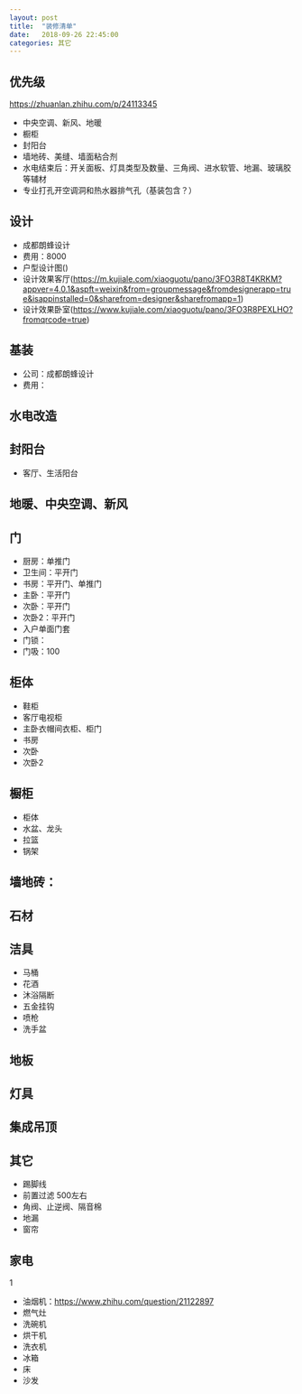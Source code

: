 ```yaml
---
layout: post
title:  "装修清单"
date:   2018-09-26 22:45:00
categories: 其它
---
```

## 优先级

https://zhuanlan.zhihu.com/p/24113345

* 中央空调、新风、地暖
* 橱柜
* 封阳台
* 墙地砖、美缝、墙面粘合剂
* 水电结束后：开关面板、灯具类型及数量、三角阀、进水软管、地漏、玻璃胶等辅材
* 专业打孔开空调洞和热水器排气孔（基装包含？）

## 设计

* 成都朗蜂设计
* 费用：8000
* 户型设计图()
* 设计效果客厅(https://m.kujiale.com/xiaoguotu/pano/3FO3R8T4KRKM?appver=4.0.1&aspft=weixin&from=groupmessage&fromdesignerapp=true&isappinstalled=0&sharefrom=designer&sharefromapp=1)
* 设计效果卧室(https://www.kujiale.com/xiaoguotu/pano/3FO3R8PEXLHO?fromqrcode=true)

## 基装

* 公司：成都朗蜂设计
* 费用：

## 水电改造

## 封阳台

* 客厅、生活阳台

## 地暖、中央空调、新风


## 门

* 厨房：单推门
* 卫生间：平开门
* 书房：平开门、单推门
* 主卧：平开门
* 次卧：平开门
* 次卧2：平开门
* 入户单面门套
* 门锁：
* 门吸：100

## 柜体

* 鞋柜
* 客厅电视柜
* 主卧衣帽间衣柜、柜门
* 书房
* 次卧
* 次卧2

## 橱柜

* 柜体
* 水盆、龙头
* 拉篮
* 锅架


## 墙地砖：


## 石材

## 洁具

* 马桶
* 花酒
* 沐浴隔断
* 五金挂钩
* 喷枪
* 洗手盆

## 地板

## 灯具

## 集成吊顶

## 其它

* 踢脚线
* 前置过滤 500左右
* 角阀、止逆阀、隔音棉
* 地漏
* 窗帘

## 家电
1
* 油烟机：https://www.zhihu.com/question/21122897
* 燃气灶
* 洗碗机
* 烘干机
* 洗衣机
* 冰箱
* 床
* 沙发